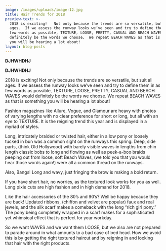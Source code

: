 ```yaml
---
image: /images/uploads/image-12.jpg
title: Hair Trends for 2018
preview-text: >-
  2018 is exciting!   Not only because the trends are so versatile, but suit all
  ages.  If we assess the runway looks we’ve seen and try to define them in as
  few words as possible, TEXTURE, LOOSE, PRETTY, CASUAL AND BEACH WAVES would
  definitely be the words we choose.  We repeat BEACH WAVES as that is something
  you will be hearing a lot about!
layout: blog-posts
---
```

**DJHWHDHJ**

**DJHWHDHJ**

2018 is exciting!   Not only because the trends are so versatile, but suit all ages.  If we assess the runway looks we’ve seen and try to define them in as few words as possible, TEXTURE, LOOSE, PRETTY, CASUAL AND BEACH WAVES would definitely be the words we choose.  We repeat BEACH WAVES as that is something you will be hearing a lot about!

Fashion magazines like Allure, Vogue, and Glamour are heavy with photos of varying lengths with no clear preference for short or long, but all with an eye to TEXTURE.  It is the reigning trend this year and is displayed in a myriad of styles.

Long, intricately braided or twisted hair, either in a low pony or loosely tucked in bun was a common sight on the runways this spring.  Deep, side parts, (think Old Hollywood) with barely visible waves in lengths from chin length classic bobs to long and flowing as well as peek-a-boo braids peeping out from loose, soft Beach Waves, (we told you that you would hear those words again!) were all a common thread on the runways.

Also, Bangs! Long and wavy, just fringing the brow is making a bold return.

If you have short hair, no worries, as the textured look works for you as well.  Long pixie cuts are high fashion and in high demand for 2018.

Like the hair accessories of the 80’s and 90’s?  Well be happy because they are back! Updated ribbons, (chiffon and velvet are popular) faux and real jewels, and the silk scarf makes a comeback with the long “rich girl pony.” The pony being completely wrapped in a scarf makes for a sophisticated yet whimsical effect that is perfect for your workday.

So we want WAVES and we want them LOOSE, but we also are not prepared to parade around in what amounts to a bad case of bed head. How we avoid this is by getting the right textured haircut and by reigning in and locking that hair with the right products.
